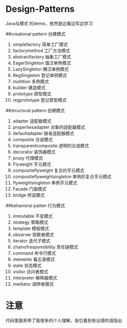 # Design-Patterns
Java与模式 的demo，依然是边看边写边学习

##creational pattern 创建模式
1. simplefactory 简单工厂模式
1. factorymethod 工厂方法模式
1. abstractfactory 抽象工厂模式
1. EagerSingleton 饿汉单例模式
1. LazySingleton 懒汉单例模式
1. RegSingleton 登记单例模式
1. multition 多例模式
1. builder 建造模式
1. prototype 原型模式
1. regprototype 登记原型模式

##structural pattern 创建模式
1. adapter 适配器模式
1. propertiesadapter 对象的适配器模式
1. defaultadapter 缺省适配器模式
1. composite 合成模式
1. transparentcomposite 透明的合成模式
1. decorator 装饰器模式
1. proxy 代理模式
1. Flyweight 亨元模式
1. compositeflyweight 复合的亨元模式
1. compositeflyweightsingleton 单例的复合亨元模式
1. flyweightsingleton 单例亨元模式
1. Facade 门面模式
1. bridge 桥梁模式

##behavioral patten 行为模式
1. immutable 不变模式
1. strategy 策略模式
1. template 模板模式
1. observer 观察者模式
1. iterator 迭代子模式
1. chainofresponsibility 责任链模式
1. command 命令行模式
1. memento 备忘录模式
1. state 状态模式
1. visitor 访问者模式
1. interpreter 解释器模式
1. mediator 调停者模式

# 注意
代码里面夹带了我很多的个人理解，各位看到有出错的请指出

